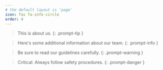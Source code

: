 ```yaml
---
# the default layout is 'page'
icon: fas fa-info-circle
order: 4
---
```


> This is about us.
{: .prompt-tip }

> Here's some additional information about our team.
{: .prompt-info }

> Be sure to read our guidelines carefully.
{: .prompt-warning }

> Critical: Always follow safety procedures.
{: .prompt-danger }
